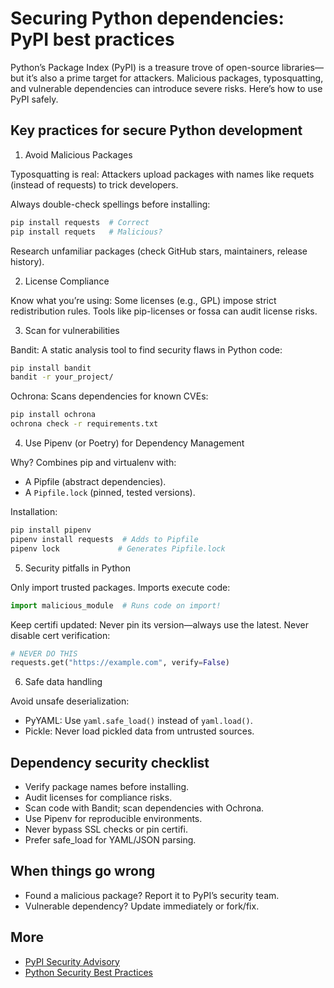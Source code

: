 # Securing Python dependencies: PyPI best practices

Python’s Package Index (PyPI) is a treasure trove of open-source libraries—but it’s also a prime target for attackers. 
Malicious packages, typosquatting, and vulnerable dependencies can introduce severe risks. Here’s how to use PyPI safely.

## Key practices for secure Python development

1. Avoid Malicious Packages

Typosquatting is real: Attackers upload packages with names like requets (instead of requests) to trick developers.

Always double-check spellings before installing:

```bash
pip install requests  # Correct  
pip install requets   # Malicious?  
```

Research unfamiliar packages (check GitHub stars, maintainers, release history).

2. License Compliance

Know what you’re using: Some licenses (e.g., GPL) impose strict redistribution rules. Tools like pip-licenses or fossa can audit license risks.

3. Scan for vulnerabilities

Bandit: A static analysis tool to find security flaws in Python code:

```bash
pip install bandit  
bandit -r your_project/  
```

Ochrona: Scans dependencies for known CVEs:

```bash
pip install ochrona  
ochrona check -r requirements.txt  
```

4. Use Pipenv (or Poetry) for Dependency Management

Why? Combines pip and virtualenv with:

* A Pipfile (abstract dependencies).
* A `Pipfile.lock` (pinned, tested versions).

Installation:

```bash
pip install pipenv  
pipenv install requests  # Adds to Pipfile  
pipenv lock             # Generates Pipfile.lock  
```

5. Security pitfalls in Python

Only import trusted packages. Imports execute code:

```python
import malicious_module  # Runs code on import!  
```

Keep certifi updated: Never pin its version—always use the latest. Never disable cert verification:

```python
# NEVER DO THIS 
requests.get("https://example.com", verify=False)  
```

6. Safe data handling

Avoid unsafe deserialization:

* PyYAML: Use `yaml.safe_load()` instead of `yaml.load()`.
* Pickle: Never load pickled data from untrusted sources.

## Dependency security checklist

* Verify package names before installing.
* Audit licenses for compliance risks.
* Scan code with Bandit; scan dependencies with Ochrona.
* Use Pipenv for reproducible environments.
* Never bypass SSL checks or pin certifi.
* Prefer safe_load for YAML/JSON parsing.

## When things go wrong

* Found a malicious package? Report it to PyPI’s security team.
* Vulnerable dependency? Update immediately or fork/fix.

## More

* [PyPI Security Advisory](https://pypi.org/security/)
* [Python Security Best Practices](https://docs.python-guide.org/security/)
